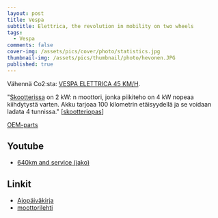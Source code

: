```yaml
---
layout: post
title: Vespa
subtitle: Elettrica, the revolution in mobility on two wheels 
tags:
  - Vespa
comments: false
cover-img: /assets/pics/cover/photo/statistics.jpg
thumbnail-img: /assets/pics/thumbnail/photo/hevonen.JPG
published: true
---
```


Vähennä Co2:sta: [VESPA ELETTRICA 45 KM/H](https://www.bikeworld.fi/mopot-skootterit-ja-mopoautot/vespa-skootterit/sahko/vespa-elettrica-45-km-h).

"[Skootterissa](https://www.nettimoto.com/vespa/elettrica/2610668) on 2 kW: n moottori, jonka piikiteho on 4 kW nopeaa kiihdytystä varten. Akku tarjoaa 100 kilometrin etäisyydellä ja se voidaan ladata 4 tunnissa." [[skootteriopas](https://skootteriopas.fi/vespa-elettrica/)]

[OEM-parts](https://oem-bike-parts.com/en/parts/vespa/vespa-elettrica/2019/vespa-elettrica-motociclo-2019-emea-eu/electrical-system-voltage-regulators-electronic-control-units-ecu-ht-coil)


## Youtube

- [640km and service (jako)](https://youtu.be/1tKX0GWj12A)


## Linkit 

- [Ajopäiväkirja](https://docs.google.com/spreadsheets/d/1NBmeYMD7TRildUhMwvzTZVlAW4Co1iHEcjPXbUOHeng/edit?usp=sharing)
- [moottorilehti](https://moottori.fi/ajoneuvot/jutut/koeajo-onko-vespa-elettrica-taydellinen-yhdistelma-kaupunkiajoon/)